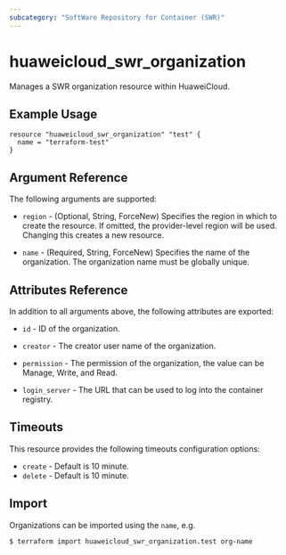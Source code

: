 ```yaml
---
subcategory: "SoftWare Repository for Container (SWR)"
---
```


# huaweicloud\_swr\_organization

Manages a SWR organization resource within HuaweiCloud.

## Example Usage

```hcl
resource "huaweicloud_swr_organization" "test" {
  name = "terraform-test"
}
```

## Argument Reference

The following arguments are supported:

* `region` - (Optional, String, ForceNew) Specifies the region in which to create the resource. If omitted, the provider-level region will be used. Changing this creates a new resource.

* `name` - (Required, String, ForceNew) Specifies the name of the organization. The organization name must be globally unique.


## Attributes Reference

In addition to all arguments above, the following attributes are exported:

* `id` -  ID of the organization.

* `creator` - The creator user name of the organization.

* `permission` - The permission of the organization, the value can be Manage, Write, and Read.

* `login_server` - The URL that can be used to log into the container registry.


## Timeouts
This resource provides the following timeouts configuration options:
- `create` - Default is 10 minute.
- `delete` - Default is 10 minute.

## Import

Organizations can be imported using the `name`, e.g.

```
$ terraform import huaweicloud_swr_organization.test org-name
```
